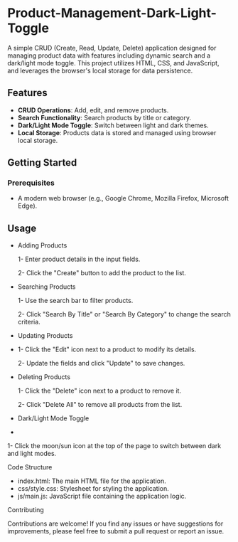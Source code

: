 # Product-Management-Dark-Light-Toggle

A simple CRUD (Create, Read, Update, Delete) application designed for managing product data with features including dynamic search and a dark/light mode toggle. This project utilizes HTML, CSS, and JavaScript, and leverages the browser's local storage for data persistence.

## Features

- **CRUD Operations**: Add, edit, and remove products.
- **Search Functionality**: Search products by title or category.
- **Dark/Light Mode Toggle**: Switch between light and dark themes.
- **Local Storage**: Products data is stored and managed using browser local storage.



## Getting Started

### Prerequisites

- A modern web browser (e.g., Google Chrome, Mozilla Firefox, Microsoft Edge).

## Usage

 - Adding Products
    
    1- Enter product details in the input fields.
        
   2- Click the "Create" button to add the product to the list.


- Searching Products

    1- Use the search bar to filter products.
    
    2- Click "Search By Title" or "Search By Category" to change the search criteria.

- Updating Products
- 
    1- Click the "Edit" icon next to a product to modify its details.
      
    2- Update the fields and click "Update" to save changes.


- Deleting Products
  
    1- Click the "Delete" icon next to a product to remove it.
      
    2- Click "Delete All" to remove all products from the list.


- Dark/Light Mode Toggle
- 
1- Click the moon/sun icon at the top of the page to switch between dark and light modes.
  

Code Structure

- index.html: The main HTML file for the application.
- css/style.css: Stylesheet for styling the application.
- js/main.js: JavaScript file containing the application logic.

Contributing

Contributions are welcome! If you find any issues or have suggestions for improvements, please feel free to submit a pull request or report an issue.
